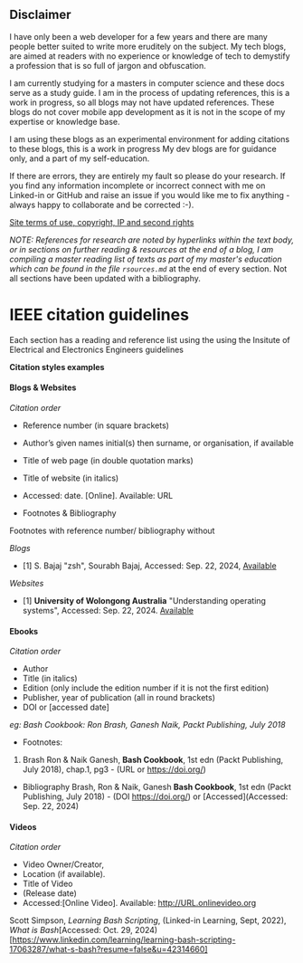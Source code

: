 ## Disclaimer

I have only been a web developer for a few years and there are many people better suited to write more eruditely on the subject. My tech blogs, are aimed at readers with no experience or knowledge of tech to demystify a profession that is so full of jargon and obfuscation. 

I am currently studying for a masters in computer science and these docs serve as a study guide. I am in the process of updating references, this is a work in progress, so all blogs may not have updated references. These blogs do not cover mobile app development as it is not in the scope of my expertise or knowledge base.

I am using these blogs as an experimental environment for adding citations to these blogs, this is a work in progress My dev blogs are for guidance only, and a part of my self-education. 

If there are errors, they are entirely my fault so please do your research. If you find any information incomplete or incorrect connect with me on Linked-in or GitHub and raise an issue if you would like me to fix anything - always happy to collaborate and be corrected :-).

[Site terms of use, copyright, IP and second rights](https://concentriccirclesdigital.com/site-terms-of-use/)

_NOTE: References for research are noted by hyperlinks within the text body, or in sections on further reading & resources at the end of a blog, I am compiling a master reading list of texts as part of my master's education which can be found in the file `rsources.md`_ at the end of every section. Not all sections have been updated with a bibliography.

# IEEE citation guidelines

Each section has a reading and reference list using the using the Insitute of Electrical and Electronics Engineers guidelines

__Citation styles examples__

#### Blogs & Websites

_Citation order_
- Reference number (in square brackets)
- Author’s given names initial(s) then surname, or organisation, if available
- Title of web page (in double quotation marks)
- Title of website (in italics)
- Accessed: date. [Online]. Available: URL

- Footnotes & Bibliography

Footnotes with reference number/ bibliography without

_Blogs_

- [1]  S. Bajaj "zsh", Sourabh Bajaj, Accessed: Sep. 22, 2024, [Available](https://sourabhbajaj.com/mac-setup/iTerm/zsh.html)

_Websites_

- [1]  __University of Wolongong Australia__ "Understanding operating systems", Accessed: Sep. 22, 2024. [Available](https://www.uow.edu.au/student/support-services/academic-skills/online-resources/technology-and-software/operating-systems/)


#### Ebooks

_Citation order_
- Author
- Title (in italics)
- Edition (only include the edition number if it is not the first edition)
- Publisher, year of publication (all in round brackets)
- DOI or <URL> [accessed date]

*eg: Bash Cookbook: Ron Brash, Ganesh Naik, Packt Publishing, July 2018*

- Footnotes:

1. Brash Ron & Naik Ganesh, __Bash Cookbook__, 1st edn (Packt Publishing, July 2018), chap.1, pg3 - (URL or https://doi.org/)

- Bibliography
Brash, Ron & Naik, Ganesh __Bash Cookbook__, 1st edn (Packt Publishing, July 2018) - (DOI https://doi.org/) or [Accessed](Accessed: Sep. 22, 2024)

#### Videos
_Citation order_
- Video Owner/Creator, 
- Location (if available). 
- Title of Video
- (Release date)
- Accessed:[Online Video]. Available: http://URL.onlinevideo.org


Scott Simpson, _Learning Bash Scripting_, (Linked-in Learning, Sept, 2022), _What is Bash_[Accessed: Oct. 29, 2024)[https://www.linkedin.com/learning/learning-bash-scripting-17063287/what-s-bash?resume=false&u=42314660]